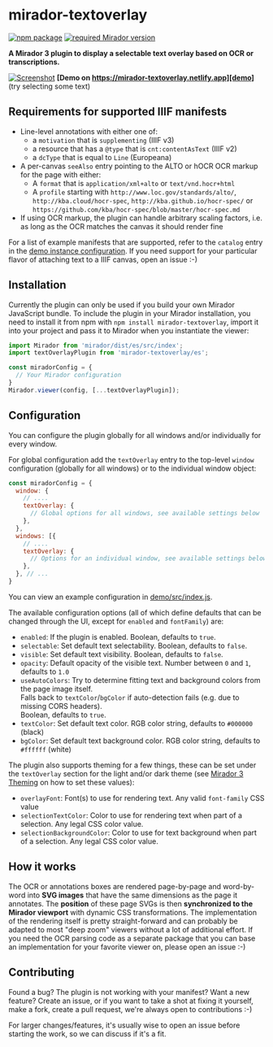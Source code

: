 # mirador-textoverlay

[![npm package][npm-badge]][npm]
[![required Mirador version][mirador-badge]][mirador]

**A Mirador 3 plugin to display a selectable text overlay based on OCR or transcriptions.**

[![Screenshot][screenshot]][demo]
**[Demo on https://mirador-textoverlay.netlify.app][demo]** (try selecting some text)

## Requirements for supported IIIF manifests

- Line-level annotations with either one of:
  - a `motivation` that is `supplementing` (IIIF v3)
  - a resource that has a `@type` that is `cnt:contentAsText`  (IIIF v2)
  - a `dcType` that is equal to `Line` (Europeana)
- A per-canvas `seeAlso` entry pointing to the ALTO or hOCR OCR markup for
  the page with either:
  - A `format` that is `application/xml+alto` or `text/vnd.hocr+html`
  - A `profile` starting with `http://www.loc.gov/standards/alto/`,
  `http://kba.cloud/hocr-spec`, `http://kba.github.io/hocr-spec/` or
  `https://github.com/kba/hocr-spec/blob/master/hocr-spec.md`
- If using OCR markup, the plugin can handle arbitrary scaling factors, i.e.
as long as the OCR matches the canvas it should render fine

For a list of example manifests that are supported, refer to the `catalog`
entry in the [demo instance configuration][demo-cfg-catalog]. If you need
support for your particular flavor of attaching text to a IIIF canvas, open
an issue :-)


## Installation
Currently the plugin can only be used if you build your own Mirador JavaScript bundle.
To include the plugin in your Mirador installation, you need to install it
from npm with `npm install mirador-textoverlay`, import it into your project
and pass it to Mirador when you instantiate the viewer:

```javascript
import Mirador from 'mirador/dist/es/src/index';
import textOverlayPlugin from 'mirador-textoverlay/es';

const miradorConfig = {
  // Your Mirador configuration
}
Mirador.viewer(config, [...textOverlayPlugin]);
```

## Configuration
You can configure the plugin globally for all windows and/or individually for
every window.

For global configuration add the `textOverlay` entry to the top-level
`window` configuration (globally for all windows) or to the individual window
object:

```javascript
const miradorConfig = {
  window: {
    // ....
    textOverlay: {
      // Global options for all windows, see available settings below
    },
  },
  windows: [{
    // ....
    textOverlay: {
      // Options for an individual window, see available settings below
    },
  }, // ...
}
```

You can view an example configuration in [demo/src/index.js][demo-cfg].

The available configuration options (all of which define defaults that can be
changed through the UI, except for `enabled` and `fontFamily`) are:

- `enabled`: If the plugin is enabled. Boolean, defaults to `true`.
- `selectable`: Set default text selectability. Boolean, defaults to `false`.
- `visible`: Set default text visibility. Boolean, defaults to `false`.
- `opacity`: Default opacity of the visible text. Number between `0` and `1`,
  defaults to `1.0`
- `useAutoColors`: Try to determine fitting text and background colors from
  the page image itself.<br>
  Falls back to `textColor`/`bgColor` if
  auto-detection fails (e.g. due to missing CORS headers).<br>
  Boolean, defaults
  to `true`.
- `textColor`: Set default text color. RGB color string, defaults to
  `#000000` (black)
- `bgColor`: Set default text background color. RGB color string, defaults to
  `#ffffff` (white)

The plugin also supports theming for a few things, these can be set under the
`textOverlay` section for the light and/or dark theme (see
[Mirador 3 Theming](https://github.com/ProjectMirador/mirador/wiki/M3-Theming-Mirador)
on how to set these values):

- `overlayFont`: Font(s) to use for rendering text. Any valid `font-family` CSS value
- `selectionTextColor`: Color to use for rendering text when part of a selection. Any legal CSS color value.
- `selectionBackgroundColor`: Color to use for text background when part of a selection. Any legal CSS color value.

## How it works
The OCR or annotations boxes are rendered page-by-page and word-by-word into
**SVG images** that have the same dimensions as the page it annotates.
The **position** of these page SVGs is then **synchronized to the Mirador
viewport** with dynamic CSS transformations. The implementation of the
rendering itself is pretty straight-forward and can probably be adapted to
most "deep zoom" viewers without a lot of additional effort. If you need the
OCR parsing code as a separate package that you can base an implementation
for your favorite viewer on, please open an issue :-)

## Contributing
Found a bug? The plugin is not working with your manifest? Want a new
feature? Create an issue, or if you want to take a shot at fixing it
yourself, make a fork, create a pull request, we're always open to
contributions :-)

For larger changes/features, it's usually wise to open an issue before
starting the work, so we can discuss if it's a fit.

[npm-badge]: https://img.shields.io/npm/v/mirador-textoverlay.png?style=flat-square
[npm]: https://www.npmjs.org/package/mirador-textoverlay

[mirador-badge]: https://img.shields.io/badge/Mirador-%E2%89%A53.0.0--rc.5-blueviolet 
[mirador]: https://github.com/ProjectMirador/mirador/releases/tag/v3.0.0-rc.5

[screenshot]: .docassets/screenshot.jpg
[demo]: https://mirador-textoverlay.netlify.app
[demo-cfg]: https://github.com/dbmdz/mirador-textoverlay/blob/main/demo/src/index.js#L4-L24
[demo-cfg-catalog]: https://github.com/dbmdz/mirador-textoverlay/blob/main/demo/src/index.js#L5-L13
